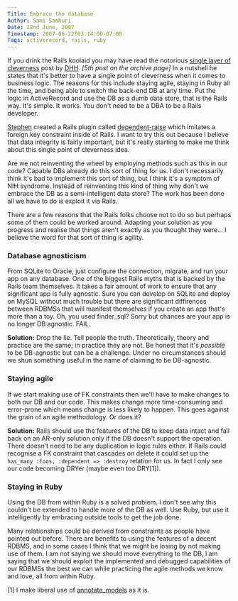 ```yaml
---
Title: Embrace the database
Author: Sami Samhuri
Date: 22nd June, 2007
Timestamp: 2007-06-22T03:14:00-07:00
Tags: activerecord, rails, ruby
---
```


If you drink the Rails koolaid you may have read the notorious <a href="http://www.loudthinking.com/arc/2005_09.html">single layer of cleverness</a> post by <a href="http://www.loudthinking.com/">DHH</a>.  <em>[5th post on the archive page]</em> In a nutshell he states that it's better to have a single point of cleverness when it comes to business logic.  The reasons for this include staying agile, staying in Ruby all the time, and being able to switch the back-end DB at any time.  Put the logic in ActiveRecord and use the DB as a dumb data store, that is the Rails way.  It's simple. It works. You don't need to be a DBA to be a Rails developer.

<a href="http://www.stephenbartholomew.co.uk/">Stephen</a> created a Rails plugin called <a href="http://www.stephenbartholomew.co.uk/2007/6/22/dependent-raise">dependent-raise</a> which imitates a foreign key constraint inside of Rails.  I want to try this out because I believe that data integrity is fairly important, but it's really starting to make me think about this single point of cleverness idea.

Are we not reinventing the wheel by employing methods such as this in our code? Capable DBs already do this sort of thing for us.  I don't necessarily think it's bad to implement this sort of thing, but I think it's a symptom of NIH syndrome.  Instead of reinventing this kind of thing why don't we embrace the DB as a semi-intelligent data store? The work has been done all we have to do is exploit it via Rails.

There are a few reasons that the Rails folks choose not to do so but perhaps some of them could be worked around.  Adapting your solution as you progress and realise that things aren't exactly as you thought they were...  I believe the word for that sort of thing is agility.

### Database agnosticism ###

From SQLite to Oracle, just configure the connection, migrate, and run your app on any database.  One of the biggest Rails myths that is backed by the Rails team themselves.  It takes a fair amount of work to ensure that any significant app is fully agnostic.  Sure you can develop on SQLite and deploy on MySQL without much trouble but there are significant diffirences between RDBMSs that will manifest themselves if you create an app that's more than a toy.  Oh, you used finder_sql? Sorry but chances are your app is no longer DB agnostic.  FAIL.

**Solution:** Drop the lie.  Tell people the truth.  Theoretically, theory and practice are the same; in practice they are not.  Be honest that it's *possible* to be DB-agnostic but can be a challenge. Under no circumstances should we shun something useful in the name of claiming to be DB-agnostic.

### Staying agile ###

If we start making use of FK constraints then we'll have to make changes to both our DB and our code.  This makes change more time-consuming and error-prone which means change is less likely to happen.  This goes against the grain of an agile methodology.  Or does it?

**Solution:** Rails should use the features of the DB to keep data intact and fall back on an AR-only solution only if the DB doesn't support the operation.  There doesn't need to be any duplication in logic rules either.  If Rails could recognise a FK constraint that cascades on delete it could set up the `has_many :foos, :dependent => :destroy` relation for us.  In fact I only see our code becoming DRYer (maybe even too DRY[1]).

### Staying in Ruby ###

Using the DB from within Ruby is a solved problem.  I don't see why this couldn't be extended to handle more of the DB as well.  Use Ruby, but use it intelligently by embracing outside tools to get the job done.

Many relationships could be derived from constraints as people have pointed out before.  There are benefits to using the features of a decent RDBMS, and in some cases I think that we might be losing by not making use of them.  I am not saying we should move everything to the DB, I am saying that we should exploit the implemented and debugged capabilities of our RDBMSs the best we can while practicing the agile methods we know and love, all from within Ruby.

[1] I make liberal use of <a href="http://agilewebdevelopment.com/plugins/annotate_models">annotate_models</a> as it is.

